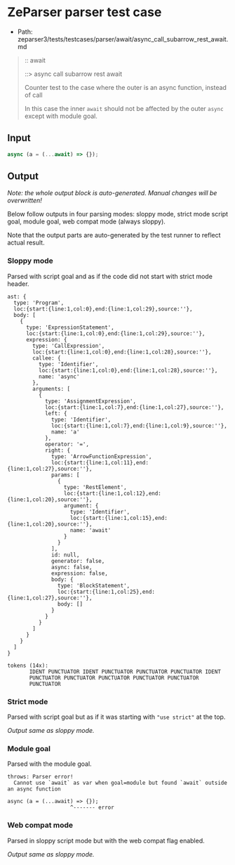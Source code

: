# ZeParser parser test case

- Path: zeparser3/tests/testcases/parser/await/async_call_subarrow_rest_await.md

> :: await
>
> ::> async call subarrow rest await
>
> Counter test to the case where the outer is an async function, instead of call
>
> In this case the inner `await` should not be affected by the outer `async` except with module goal.

## Input

`````js
async (a = (...await) => {});
`````

## Output

_Note: the whole output block is auto-generated. Manual changes will be overwritten!_

Below follow outputs in four parsing modes: sloppy mode, strict mode script goal, module goal, web compat mode (always sloppy).

Note that the output parts are auto-generated by the test runner to reflect actual result.

### Sloppy mode

Parsed with script goal and as if the code did not start with strict mode header.

`````
ast: {
  type: 'Program',
  loc:{start:{line:1,col:0},end:{line:1,col:29},source:''},
  body: [
    {
      type: 'ExpressionStatement',
      loc:{start:{line:1,col:0},end:{line:1,col:29},source:''},
      expression: {
        type: 'CallExpression',
        loc:{start:{line:1,col:0},end:{line:1,col:28},source:''},
        callee: {
          type: 'Identifier',
          loc:{start:{line:1,col:0},end:{line:1,col:28},source:''},
          name: 'async'
        },
        arguments: [
          {
            type: 'AssignmentExpression',
            loc:{start:{line:1,col:7},end:{line:1,col:27},source:''},
            left: {
              type: 'Identifier',
              loc:{start:{line:1,col:7},end:{line:1,col:9},source:''},
              name: 'a'
            },
            operator: '=',
            right: {
              type: 'ArrowFunctionExpression',
              loc:{start:{line:1,col:11},end:{line:1,col:27},source:''},
              params: [
                {
                  type: 'RestElement',
                  loc:{start:{line:1,col:12},end:{line:1,col:20},source:''},
                  argument: {
                    type: 'Identifier',
                    loc:{start:{line:1,col:15},end:{line:1,col:20},source:''},
                    name: 'await'
                  }
                }
              ],
              id: null,
              generator: false,
              async: false,
              expression: false,
              body: {
                type: 'BlockStatement',
                loc:{start:{line:1,col:25},end:{line:1,col:27},source:''},
                body: []
              }
            }
          }
        ]
      }
    }
  ]
}

tokens (14x):
       IDENT PUNCTUATOR IDENT PUNCTUATOR PUNCTUATOR PUNCTUATOR IDENT
       PUNCTUATOR PUNCTUATOR PUNCTUATOR PUNCTUATOR PUNCTUATOR
       PUNCTUATOR
`````

### Strict mode

Parsed with script goal but as if it was starting with `"use strict"` at the top.

_Output same as sloppy mode._

### Module goal

Parsed with the module goal.

`````
throws: Parser error!
  Cannot use `await` as var when goal=module but found `await` outside an async function

async (a = (...await) => {});
                    ^------- error
`````


### Web compat mode

Parsed in sloppy script mode but with the web compat flag enabled.

_Output same as sloppy mode._
